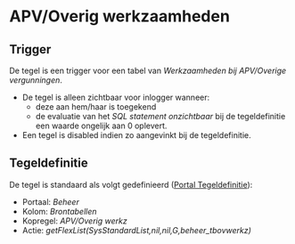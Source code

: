 # APV/Overig werkzaamheden

## Trigger

De tegel is een trigger voor een tabel van *Werkzaamheden bij APV/Overige vergunningen*.

* De tegel is alleen zichtbaar voor inlogger wanneer:
  * deze aan hem/haar is toegekend
  * de evaluatie van het *SQL statement onzichtbaar* bij de tegeldefinitie een waarde ongelijk aan 0 oplevert.
* Een tegel is disabled indien zo aangevinkt bij de tegeldefinitie.

## Tegeldefinitie

De tegel is standaard als volgt gedefinieerd ([Portal Tegeldefinitie](/docs/instellen_inrichten/portaldefinitie/portal_tegel.md)):

* Portaal: *Beheer*
* Kolom: *Brontabellen*
* Kopregel: *APV/Overig werkz*
* Actie: *getFlexList(SysStandardList,nil,nil,G,beheer_tbovwerkz)*
